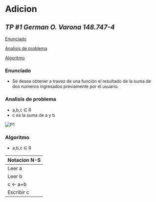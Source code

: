 # **Adicion**
## *TP #1 German O. Varona 148.747-4*

[Enunciado](###Enunciado)

[Analisis de problema](###Analisis-de-problema)

[Algoritmo](####Algoritmo)

### Enunciado
- Se desea obtener a travez de una función el resultado de la suma de dos numeros ingresados previamente por el usuario.

### Analisis de problema
- a,b,c ∈ R
- c es la suma de a y b

![P1](https://fotos.subefotos.com/b8111151a3c9f2caa322182f8a100670o.jpg)
### Algoritmo
- a,b,c ∈ R


|Notacion N-S|
| ----- |
| Leer a |
| Leer b |
| c ← a+b |
| Escribir c |
